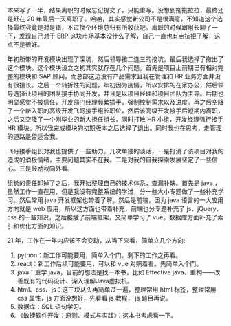 本来写了一半，结果离职的时候忘记提交了，只能重写。没想到拖拖拉拉，最终还是赶在 20 年最后一天离职了。哈哈，其实感觉新公司不是很满意，不知道这个选择最终究竟是对是错，不过换个环境总归有所收获吧。离职的时候跟组长聊了一下，发现自己对于 ERP 这块市场基本没什么了解，自己一直也有点抗拒了解，这点不是很好。

年初所带的开发模块出现了深坑，然后领导接二连三的挖坑，最后我选择了撤出了这个模块。这个模块设立之初其实就存在几个问题。首先是项目上前期已有相对完整的模块和 SAP 顾问，而总部这边没有产品需求且我在管理和 HR 业务方面并没有很擅长。之后一个转折性的问题，年初因为疫情，所以安排的在家办公，然后领导选择让项目的团队接手协同开发，并且是以项目经理和项目团队为主导。后期也明显感觉不被信任，开发部门经理频繁插手，强制控制需求以及进度。再之后空降了一个新入职的高级开发飞哥接手组长职位，然后该高级开发接手后短期内离职，之后又空降了一个刚毕业的新人担任组长，同时打散 HR 小组，开发经理强行接手 HR 模块。所以我完成模块的初期版本之后选择了退出。同时我也在思考，走管理的道路是否适合我。

飞哥接手组长对我也提供了一些助力。几次单独的谈话，一是打消了该项目对我的造成的消极情绪，主要问题其实不在我。二是对我的自我探索发展坚定了一些信心。三是鼓励我向外看。

组长的责任卸掉了之后，我开始整理自己的技术体系，查漏补缺。首先是 java ，虽然工作一直在用，但是我没有完整系统的学过，分一些大小专题做了一些补充学习。然后常用 java 开发框架也带着了解。然后是前端，因为 java 语言的一大应用方向就是 web 应用，所以这方面也带着补充，前端也分专题补充了 js、jQuery、css 的一些知识，之后接触了前端框架，又简单学习了 vue。数据库方面补充了索引和优化方面的知识。

21 年，工作在一年内应该不会变动，从当下来看，简单立几个方向:

1. python：新工作可能要用，简单入个门。剩下的工作之再看。
2. react：新工作后续可能要用，可以和 vue 对照着看。先简单入个门。
3. java：重学 java，目前的想法是找一本书，比如 Effective java、重构——改善既有的代码设计、深入理解Java虚拟机。
4. html、css、js：这三块从头再简单过一遍，整理常用 html 标签，整理常用 css 属性，js 方面没想好，先看看 js 教程， js 题目再说。
5. 数据库：SQL 语句学习。
6. 《敏捷软件开发：原则、模式与实践》：这本书考虑看一下。